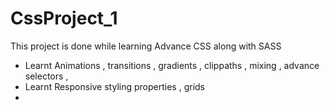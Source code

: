 # CssProject_1
This project is done while learning
Advance CSS along with SASS
- Learnt Animations , transitions , gradients , clippaths , mixing , advance selectors , 
- Learnt Responsive styling properties , grids
-  

